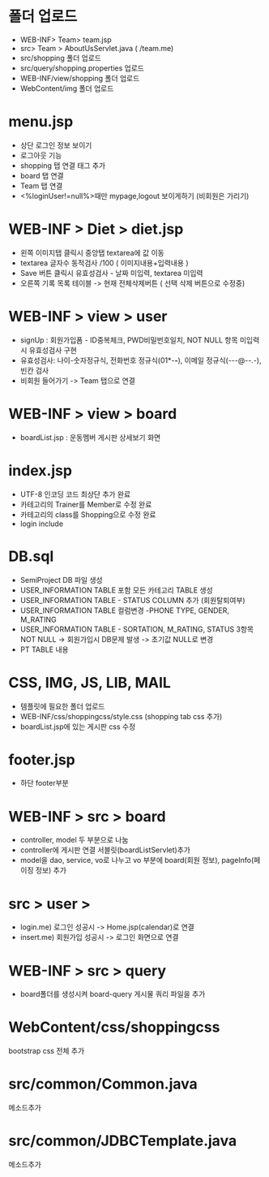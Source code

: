 # 폴더 업로드
  - WEB-INF> Team> team.jsp
  - src> Team > AboutUsServlet.java ( /team.me)
  - src/shopping 폴더 업로드
  - src/query/shopping.properties 업로드
  - WEB-INF/view/shopping 폴더 업로드
  - WebContent/img 폴더 업로드

# menu.jsp
- 상단 로그인 정보 보이기
- 로그아웃 기능
- shopping 탭 연결 태그 추가
- board 탭 연결 
- Team 탭 연결
- <%loginUser!=null%>때만 mypage,logout 보이게하기 (비회원은 가리기)

# WEB-INF > Diet > diet.jsp
- 왼쪽 이미지탭 클릭시 중앙탭 textarea에 값 이동
- textarea 글자수 동적검사 /100 ( 이미지내용+입력내용 )
- Save 버튼 클릭시 유효성검사 - 날짜 미입력, textarea 미입력
- 오른쪽 기록 목록 테이블 -> 현재 전체삭제버튼 ( 선택 삭제 버튼으로 수정중)

# WEB-INF > view > user
- signUp : 회원가입폼 - ID중복체크, PWD비밀번호일치, NOT NULL 항목 미입력시 유효성검사 구현
- 유효성검사: 나이-숫자정규식, 전화번호 정규식(01*-***-***), 이메일 정규식(---@--.-), 빈칸 검사
- 비회원 들어가기 -> Team 탭으로 연결

# WEB-INF > view > board
- boardList.jsp : 운동멤버 게시판 상세보기 화면

# index.jsp
  - UTF-8 인코딩 코드 최상단 추가 완료
  - 카테고리의 Trainer를 Member로 수정 완료
  - 카테고리의 class를 Shopping으로 수정 완료
  - login include

# DB.sql
 - SemiProject DB 파일 생성
 - USER_INFORMATION TABLE 포함 모든 카테고리 TABLE 생성
 - USER_INFORMATION TABLE - STATUS COLUMN 추가 (회원탈퇴여부)
 - USER_INFORMATION TABLE 컬럼변경 -PHONE TYPE, GENDER, M_RATING
 - USER_INFORMATION TABLE - SORTATION, M_RATING, STATUS 3항목 NOT NULL -> 회원가입시 DB문제 발생 -> 초기값 NULL로 변경
 - PT TABLE 내용 
 
# CSS, IMG, JS, LIB, MAIL
 - 템플릿에 필요한 폴더 업로드
 - WEB-INF/css/shoppingcss/style.css (shopping tab css 추가)
 - boardList.jsp에 있는 게시판 css 수정 

# footer.jsp
- 하단 footer부분

# WEB-INF > src > board
- controller, model 두 부분으로 나눔 
- controller에 게시판 연결 서블릿(boardListServlet)추가 
- model을 dao, service, vo로 나누고 vo 부분에 board(회원 정보), pageInfo(페이징 정보) 추가

# src > user > 
- login.me) 로그인 성공시 -> Home.jsp(calendar)로 연결
- insert.me) 회원가입 성공시 -> 로그인 화면으로 연결

# WEB-INF > src > query
- board폴더를 생성시켜 board-query 게시물 쿼리 파일을 추가 

# WebContent/css/shoppingcss
  bootstrap css 전체 추가

# src/common/Common.java
메소드추가
# src/common/JDBCTemplate.java
메소드추가
